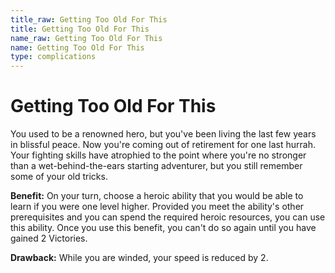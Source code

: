 ```yaml
---
title_raw: Getting Too Old For This
title: Getting Too Old For This
name_raw: Getting Too Old For This
name: Getting Too Old For This
type: complications
---
```


# Getting Too Old For This

You used to be a renowned hero, but you've been living the last few years in blissful peace. Now you're coming out of retirement for one last hurrah. Your fighting skills have atrophied to the point where you're no stronger than a wet-behind-the-ears starting adventurer, but you still remember some of your old tricks.

**Benefit:** On your turn, choose a heroic ability that you would be able to learn if you were one level higher. Provided you meet the ability's other prerequisites and you can spend the required heroic resources, you can use this ability. Once you use this benefit, you can't do so again until you have gained 2 Victories.

**Drawback:** While you are winded, your speed is reduced by 2.
